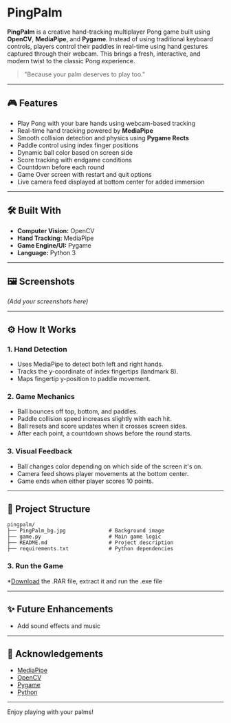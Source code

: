 # PingPalm

**PingPalm** is a creative hand-tracking multiplayer Pong game built using **OpenCV**, **MediaPipe**, and **Pygame**. Instead of using traditional keyboard controls, players control their paddles in real-time using hand gestures captured through their webcam. This brings a fresh, interactive, and modern twist to the classic Pong experience.

> "Because your palm deserves to play too."

---

## 🎮 Features

* Play Pong with your bare hands using webcam-based tracking
* Real-time hand tracking powered by **MediaPipe**
* Smooth collision detection and physics using **Pygame Rects**
* Paddle control using index finger positions
* Dynamic ball color based on screen side
* Score tracking with endgame conditions
* Countdown before each round
* Game Over screen with restart and quit options
* Live camera feed displayed at bottom center for added immersion

---

## 🛠 Built With

* **Computer Vision:** OpenCV
* **Hand Tracking:** MediaPipe
* **Game Engine/UI:** Pygame
* **Language:** Python 3

---

## 🖼️ Screenshots

*(Add your screenshots here)*

---

## ⚙️ How It Works

### 1. Hand Detection

* Uses MediaPipe to detect both left and right hands.
* Tracks the y-coordinate of index fingertips (landmark 8).
* Maps fingertip y-position to paddle movement.

### 2. Game Mechanics

* Ball bounces off top, bottom, and paddles.
* Paddle collision speed increases slightly with each hit.
* Ball resets and score updates when it crosses screen sides.
* After each point, a countdown shows before the round starts.

### 3. Visual Feedback

* Ball changes color depending on which side of the screen it's on.
* Camera feed shows player movements at the bottom center.
* Game ends when either player scores 10 points.

---

## 📁 Project Structure

```
pingpalm/
├── PingPalm_bg.jpg              # Background image
├── game.py                      # Main game logic
├── README.md                    # Project description
├── requirements.txt             # Python dependencies
```

### 3. Run the Game

*[Download](https://drive.google.com/file/d/1GyBvsdgNBtoMZ_nXj8_VMn_BIg_MJteC/view?usp=sharing) the .RAR file, extract it and run the .exe file


---

## ✨ Future Enhancements

* Add sound effects and music

---

## 🙌 Acknowledgements

* [MediaPipe](https://google.github.io/mediapipe/)
* [OpenCV](https://opencv.org/)
* [Pygame](https://www.pygame.org/)
* [Python](https://python.org)

---

Enjoy playing with your palms!


